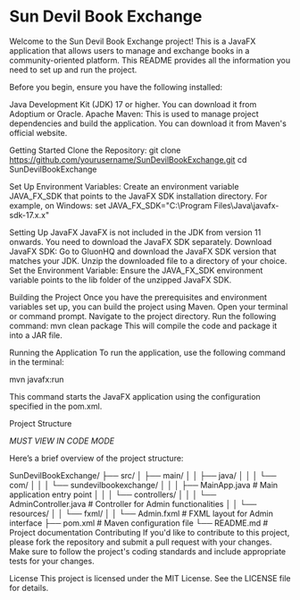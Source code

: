 # Sun Devil Book Exchange
Welcome to the Sun Devil Book Exchange project! This is a JavaFX application that allows users to manage and exchange books in a community-oriented platform. This README provides all the information you need to set up and run the project.

Before you begin, ensure you have the following installed:

Java Development Kit (JDK) 17 or higher. You can download it from Adoptium or Oracle.
Apache Maven: This is used to manage project dependencies and build the application. You can download it from Maven's official website.

Getting Started
Clone the Repository:
git clone https://github.com/yourusername/SunDevilBookExchange.git
cd SunDevilBookExchange


Set Up Environment Variables:
Create an environment variable JAVA_FX_SDK that points to the JavaFX SDK installation directory.
For example, on Windows:
set JAVA_FX_SDK="C:\Program Files\Java\javafx-sdk-17.x.x"

Setting Up JavaFX
JavaFX is not included in the JDK from version 11 onwards. You need to download the JavaFX SDK separately.
Download JavaFX SDK:
Go to GluonHQ and download the JavaFX SDK version that matches your JDK.
Unzip the downloaded file to a directory of your choice.
Set the Environment Variable:
Ensure the JAVA_FX_SDK environment variable points to the lib folder of the unzipped JavaFX SDK.

Building the Project
Once you have the prerequisites and environment variables set up, you can build the project using Maven.
Open your terminal or command prompt.
Navigate to the project directory.
Run the following command:
mvn clean package
This will compile the code and package it into a JAR file.

Running the Application
To run the application, use the following command in the terminal:

mvn javafx:run

This command starts the JavaFX application using the configuration specified in the pom.xml.

Project Structure

*MUST VIEW IN CODE MODE*

Here’s a brief overview of the project structure:

SunDevilBookExchange/
├── src/
│   ├── main/
│   │   ├── java/
│   │   │   └── com/
│   │   │       └── sundevilbookexchange/
│   │   │           ├── MainApp.java          # Main application entry point
│   │   │           └── controllers/
│   │   │               └── AdminController.java # Controller for Admin functionalities
│   │   └── resources/
│   │       └── fxml/
│   │           └── Admin.fxml                # FXML layout for Admin interface
├── pom.xml                                   # Maven configuration file
└── README.md                                  # Project documentation
Contributing
If you'd like to contribute to this project, please fork the repository and submit a pull request with your changes. Make sure to follow the project's coding standards and include appropriate tests for your changes.

License
This project is licensed under the MIT License. See the LICENSE file for details.
